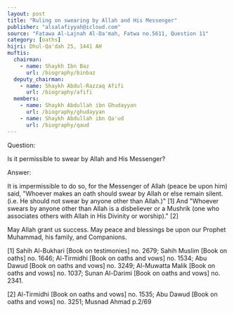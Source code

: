 ```yaml
---
layout: post
title: "Ruling on swearing by Allah and His Messenger"
publisher: "alsalafiyyah@icloud.com"
source: "Fatawa Al-Lajnah Al-Da'mah, Fatwa no.5611, Question 11"
category: [oaths]
hijri: Dhul-Qa'dah 25, 1441 AH
muftis:
  chairman:
    - name: Shaykh Ibn Baz
      url: /biography/binbaz
  deputy_chairman:
    - name: Shaykh Abdul-Razzaq Afifi
      url: /biography/afifi
  members: 
    - name: Shaykh Abdullah ibn Ghudayyan
      url: /biography/ghudayyan
    - name: Shaykh Abdullah ibn Qa'ud
      url: /biography/qaud
---
```


Question: 

Is it permissible to swear by Allah and His Messenger?

Answer: 

It is impermissible to do so, for the Messenger of Allah (peace be upon him) said, "Whoever makes an oath should swear by Allah or else remain silent. (i.e. He should not swear by anyone other than Allah.)" [1] And "Whoever swears by anyone other than Allah is a disbeliever or a Mushrik (one who associates others with Allah in His Divinity or worship)." [2]

May Allah grant us success. May peace and blessings be upon our Prophet Muhammad, his family, and Companions. 

[1] Sahih Al-Bukhari [Book on testimonies] no. 2679; Sahih Muslim [Book on oaths] no. 1646; Al-Tirmidhi [Book on oaths and vows] no. 1534; Abu Dawud [Book on oaths and vows] no. 3249; Al-Muwatta Malik [Book on oaths and vows] no. 1037; Sunan Al-Darimi [Book on oaths and vows] no. 2341.

[2] Al-Tirmidhi [Book on oaths and vows] no. 1535; Abu Dawud [Book on oaths and vows] no. 3251; Musnad Ahmad  p.2/69
